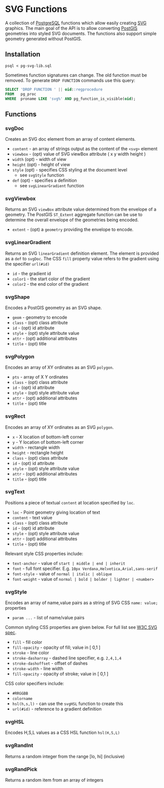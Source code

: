 # SVG Functions

A collection of [PostgreSQL](https://www.postgresql.org/) functions
which allow easily creating [SVG](https://developer.mozilla.org/en-US/docs/Web/SVG) graphics.
The main goal of the API is to allow converting [PostGIS](https://postgis.net/) geometries into styled SVG documents.
The functions also support simple geometry generated without PostGIS.

## Installation

```
psql < pg-svg-lib.sql
```

Sometimes function signatures can change.
The old function must be removed.
To generate `DROP FUNCTION` commands use this query:

```sql
SELECT 'DROP FUNCTION ' || oid::regprocedure
FROM   pg_proc
WHERE  proname LIKE 'svg%' AND pg_function_is_visible(oid);
```

## Functions

### svgDoc

Creates an SVG doc element from an array of content elements.

* `content` - an array of strings output as the content of the `<svg>` element
* `viewbox` - (opt) value of SVG viewBox attribute ( x y width height )
* `width` (opt) - width of view
* `height` (opt) - height of view
* `style` (opt) - specifies CSS styling at the document level
  * see `svgStyle` function
* `def` (opt) - specifies a definition
  * see `svgLinearGradient` function

### svgViewbox

Returns an SVG `viewBox` attribute value determined from the envelope of a geometry.
The PostGIS `ST_Extent` aggregate function can be use to determine the overall
envelope of the geometries being encoded.

* `extent` - (opt) a `geometry` providing the envelope to encode.

### svgLinearGradient

Returns an SVG `linearGradient` definition element.
The element is provided as a `def` to `svgDoc`.
The CSS `fill` property value refers to the gradient using the specifier `url(#id)`

* `id` - the gradient id
* `color1` - the start color of the gradient
* `color2` - the end color of the gradient

### svgShape

Encodes a PostGIS geometry as an SVG shape.

* `geom` - geometry to encode
* `class` - (opt) class attribute
* `id` - (opt) id attribute
* `style` - (opt) style attribute value
* `attr` - (opt) additional attributes
* `title` - (opt) title

### svgPolygon

Encodes an array of XY ordinates as an SVG `polygon`.

* `pts` - array of X Y ordinates
* `class` - (opt) class attribute
* `id` - (opt) id attribute
* `style` - (opt) style attribute value
* `attr` - (opt) additional attributes
* `title` - (opt) title

### svgRect

Encodes an array of XY ordinates as an SVG `polygon`.

* `x` - X location of bottom-left corner
* `y` - Y location of bottom-left corner
* `width` - rectangle width
* `height` - rectangle height
* `class` - (opt) class attribute
* `id` - (opt) id attribute
* `style` - (opt) style attribute value
* `attr` - (opt) additional attributes
* `title` - (opt) title

### svgText

Positions a piece of textual `content` at location specified by `loc`.

* `loc` - Point geometry giving location of text
* `content` - text value
* `class` - (opt) class attribute
* `id` - (opt) id attribute
* `style` - (opt) style attribute value
* `attr` - (opt) additional attributes
* `title` - (opt) title

Relevant style CSS properties include:

* `text-anchor` - value of `start | middle | end | inherit`
* `font` - full font specifier.  E.g. `10px Verdana,Helvetica,Arial,sans-serif`
* `font-style` - value of `normal | italic | oblique`
* `font-weight` - value of `normal | bold | bolder | lighter | <number>`

### svgStyle

Encodes an array of name,value pairs as a string of SVG CSS `name: value;` properties

* `param ...` - list of name/value pairs

Common styling CSS properties are given below.
For full list see [W3C SVG spec](https://www.w3.org/TR/SVG/propidx.html).

* `fill` - fill color
* `fill-opacity` - opacity of fill; value in [ 0,1 ]
* `stroke` - line color
* `stroke-dasharray` - dashed line specifier, e.g. `2,4,1,4`
* `stroke-dashoffset` - offset of dashes
* `stroke-width` - line width
* `fill-opacity` - opacity of stroke; value in [ 0,1 ]

CSS color specifiers include:

* `#RRGGBB`
* `colorname`
* `hsl(h,s,l)` - can use the `svgHSL` function to create this
* `url(#id)` - reference to a gradient definition

### svgHSL

Encodes H,S,L values as a CSS HSL function `hsl(H,S,L)`

### svgRandInt

Returns a random integer from the range [lo, hi] (inclusive)

### svgRandPick

Returns a random item from an array of integers
